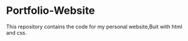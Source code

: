 # Portfolio-Website
This repository contains the code for my personal website,Buit with html and css. 
